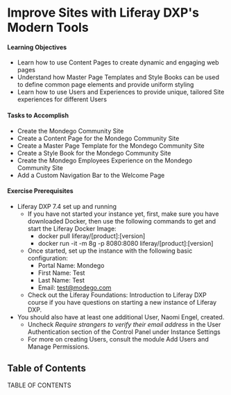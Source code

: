 # Improve Sites with Liferay DXP's Modern Tools

<div class="ahead">
  
#### Learning Objectives

* Learn how to use Content Pages to create dynamic and engaging web pages
* Understand how Master Page Templates and Style Books can be used to define common page elements and provide uniform styling
* Learn how to use Users and Experiences to provide unique, tailored Site experiences for different Users
	
#### Tasks to Accomplish 

* Create the Mondego Community Site
* Create a Content Page for the Mondego Community Site
* Create a Master Page Template for the Mondego Community Site
* Create a Style Book for the Mondego Community Site
* Create the Mondego Employees Experience on the Mondego Community Site
* Add a Custom Navigation Bar to the Welcome Page

#### Exercise Prerequisites

* Liferay DXP 7.4 set up and running
    - If you have not started your instance yet, first, make sure you have downloaded Docker, then use the following commands to get and start the Liferay Docker Image: 
        * docker pull liferay/[product]:[version]
        * docker run -it -m 8g -p 8080:8080 liferay/[product]:[version]
   - Once started, set up the instance with the following basic configuration:
       * Portal Name: Mondego
       * First Name: Test
       * Last Name: Test
       * Email: test@modego.com
   - Check out the Liferay Foundations: Introduction to Liferay DXP course if you have questions on starting a new instance of Liferay DXP.
* You should also have at least one additional User, Naomi Engel, created.
   - Uncheck _Require strangers to verify their email address_ in the User Authentication section of the Control Panel under Instance Settings
   - For more on creating Users, consult the module Add Users and Manage Permissions.



</div>

<h2> Table of Contents </h2>

TABLE OF CONTENTS
